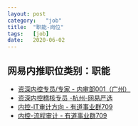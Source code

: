 ```yaml
---
layout:	post
category:	"job"
title:	"职能-岗位"
tags:	[job]
date:	2020-06-02
---
```

## 网易内推职位类别：职能
- [资深内控专员/专家 - 内审部001（广州）](http://mobile.bole.netease.com/bole/boleDetail?id=17496&employeeId=346f03c3cda5f04c&key=all)
- [资深内控稽核专员 -杭州-网易严选](http://mobile.bole.netease.com/bole/boleDetail?id=21327&employeeId=346f03c3cda5f04c&key=all)
- [内控-IT审计方向 - 有道事业群709](http://mobile.bole.netease.com/bole/boleDetail?id=21836&employeeId=346f03c3cda5f04c&key=all)
- [内控-流程审计 - 有道事业群709](http://mobile.bole.netease.com/bole/boleDetail?id=21835&employeeId=346f03c3cda5f04c&key=all)
